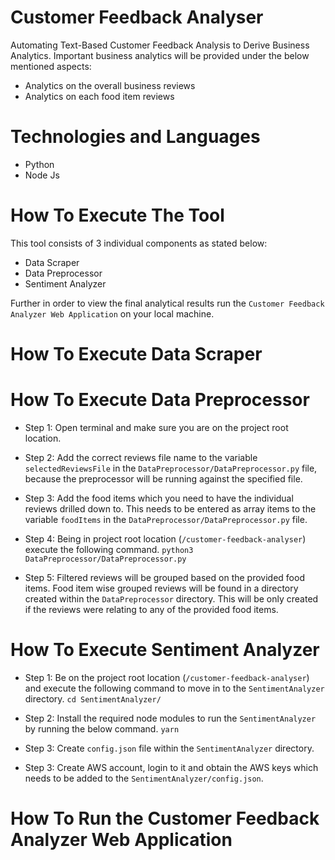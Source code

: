 # Customer Feedback Analyser
Automating Text-Based Customer Feedback Analysis to Derive Business Analytics.
Important business analytics will be provided under the below mentioned aspects:
- Analytics on the overall business reviews
- Analytics on each food item reviews

# Technologies and Languages
- Python
- Node Js

# How To Execute The Tool
This tool consists of 3 individual components as stated below:
- Data Scraper
- Data Preprocessor
- Sentiment Analyzer

Further in order to view the final analytical results run the `Customer Feedback Analyzer Web Application` on your local machine.

# How To Execute Data Scraper

# How To Execute Data Preprocessor
- Step 1: Open terminal and make sure you are on the project root location.

- Step 2: Add the correct reviews file name to the variable `selectedReviewsFile` in the 
`DataPreprocessor/DataPreprocessor.py` file, because the preprocessor will be running against the specified file.

- Step 3: Add the food items which you need to have the individual reviews drilled down to. 
This needs to be entered as array items to the variable `foodItems` in the `DataPreprocessor/DataPreprocessor.py` file.

- Step 4: Being in project root location (`/customer-feedback-analyser`) execute the following command.
``
    python3 DataPreprocessor/DataPreprocessor.py
``

- Step 5: Filtered reviews will be grouped based on the provided food items.
Food item wise grouped reviews will be found in a directory created within the `DataPreprocessor` directory.
This will be only created if the reviews were relating to any of the provided food items.

# How To Execute Sentiment Analyzer
- Step 1: Be on the project root location (`/customer-feedback-analyser`) and execute the following command to move in to the `SentimentAnalyzer` directory.
`cd SentimentAnalyzer/`

- Step 2: Install the required node modules to run the `SentimentAnalyzer` by running the below command.
`yarn`

- Step 3: Create `config.json` file within the `SentimentAnalyzer` directory.

- Step 3: Create AWS account, login to it and obtain the AWS keys which needs to be added to the `SentimentAnalyzer/config.json`.

# How To Run the Customer Feedback Analyzer Web Application

